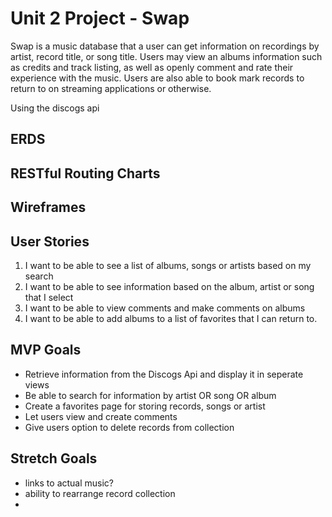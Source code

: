 # Unit 2 Project - Swap

Swap is a music database that a user can get information on recordings by artist, record title, or song title. Users may view an albums information such as credits and track listing, as well as openly comment and rate their experience with the music.  Users are also able to book mark records to return to on streaming applications or otherwise.

Using the discogs api


## ERDS
## RESTful Routing Charts
## Wireframes


## User Stories
1. I want to be able to see a list of albums, songs or artists based on my search
2. I want to be able to see information based on the album, artist or song that I select
3. I want to be able to view comments and make comments on albums 
4. I want to be able to add albums to a list of favorites that I can return to.

## MVP Goals
- Retrieve information from the Discogs Api and display it in seperate views
- Be able to search for information by artist OR song OR album
- Create a favorites page for storing records, songs or artist
- Let users view and create comments
- Give users option to delete records from collection

## Stretch Goals
- links to actual music?
- ability to rearrange record collection
- 